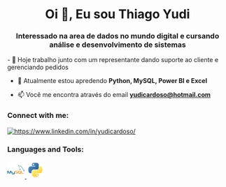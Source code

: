 <h1 align="center">Oi 👋, Eu sou Thiago Yudi</h1>
<h3 align="center">Interessado na area de dados no mundo digital e cursando análise e desenvolvimento de sistemas</h3>
- 🔭 Hoje trabalho junto com um representante dando suporte ao cliente e gerenciando pedidos

- 🌱 Atualmente estou apredendo **Python, MySQL, Power BI e Excel**

- 📫 Você me encontra através do email **yudicardoso@hotmail.com**

<h3 align="left">Connect with me:</h3>
<p align="left">
<a href="https://linkedin.com/in/https://www.linkedin.com/in/yudicardoso/" target="blank"><img align="center" src="https://raw.githubusercontent.com/rahuldkjain/github-profile-readme-generator/master/src/images/icons/Social/linked-in-alt.svg" alt="https://www.linkedin.com/in/yudicardoso/" height="30" width="40" /></a>
</p>

<h3 align="left">Languages and Tools:</h3>
<p align="left"> <a href="https://www.mysql.com/" target="_blank" rel="noreferrer"> <img src="https://raw.githubusercontent.com/devicons/devicon/master/icons/mysql/mysql-original-wordmark.svg" alt="mysql" width="40" height="40"/> </a> <a href="https://www.python.org" target="_blank" rel="noreferrer"> <img src="https://raw.githubusercontent.com/devicons/devicon/master/icons/python/python-original.svg" alt="python" width="40" height="40"/> </a> </p>
